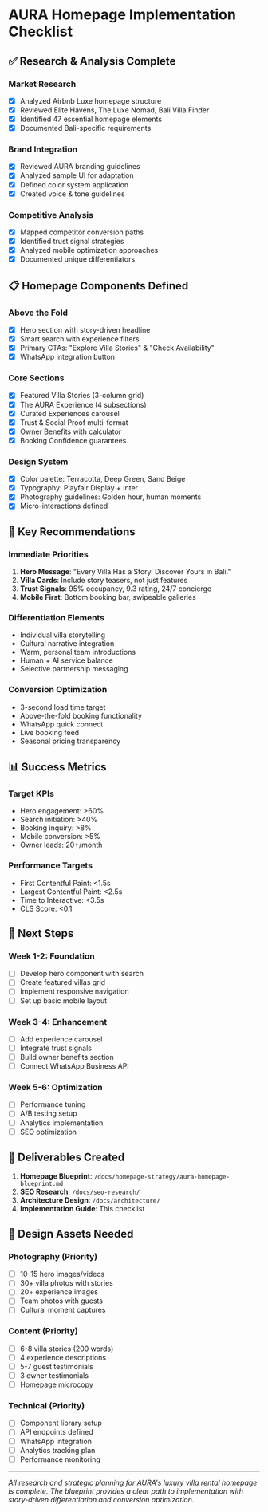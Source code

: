 # AURA Homepage Implementation Checklist

## ✅ Research & Analysis Complete

### Market Research
- [x] Analyzed Airbnb Luxe homepage structure
- [x] Reviewed Elite Havens, The Luxe Nomad, Bali Villa Finder
- [x] Identified 47 essential homepage elements
- [x] Documented Bali-specific requirements

### Brand Integration
- [x] Reviewed AURA branding guidelines
- [x] Analyzed sample UI for adaptation
- [x] Defined color system application
- [x] Created voice & tone guidelines

### Competitive Analysis
- [x] Mapped competitor conversion paths
- [x] Identified trust signal strategies
- [x] Analyzed mobile optimization approaches
- [x] Documented unique differentiators

## 📋 Homepage Components Defined

### Above the Fold
- [x] Hero section with story-driven headline
- [x] Smart search with experience filters
- [x] Primary CTAs: "Explore Villa Stories" & "Check Availability"
- [x] WhatsApp integration button

### Core Sections
- [x] Featured Villa Stories (3-column grid)
- [x] The AURA Experience (4 subsections)
- [x] Curated Experiences carousel
- [x] Trust & Social Proof multi-format
- [x] Owner Benefits with calculator
- [x] Booking Confidence guarantees

### Design System
- [x] Color palette: Terracotta, Deep Green, Sand Beige
- [x] Typography: Playfair Display + Inter
- [x] Photography guidelines: Golden hour, human moments
- [x] Micro-interactions defined

## 🎯 Key Recommendations

### Immediate Priorities
1. **Hero Message**: "Every Villa Has a Story. Discover Yours in Bali."
2. **Villa Cards**: Include story teasers, not just features
3. **Trust Signals**: 95% occupancy, 9.3 rating, 24/7 concierge
4. **Mobile First**: Bottom booking bar, swipeable galleries

### Differentiation Elements
- Individual villa storytelling
- Cultural narrative integration
- Warm, personal team introductions
- Human + AI service balance
- Selective partnership messaging

### Conversion Optimization
- 3-second load time target
- Above-the-fold booking functionality
- WhatsApp quick connect
- Live booking feed
- Seasonal pricing transparency

## 📊 Success Metrics

### Target KPIs
- Hero engagement: >60%
- Search initiation: >40%
- Booking inquiry: >8%
- Mobile conversion: >5%
- Owner leads: 20+/month

### Performance Targets
- First Contentful Paint: <1.5s
- Largest Contentful Paint: <2.5s
- Time to Interactive: <3.5s
- CLS Score: <0.1

## 🚀 Next Steps

### Week 1-2: Foundation
- [ ] Develop hero component with search
- [ ] Create featured villas grid
- [ ] Implement responsive navigation
- [ ] Set up basic mobile layout

### Week 3-4: Enhancement  
- [ ] Add experience carousel
- [ ] Integrate trust signals
- [ ] Build owner benefits section
- [ ] Connect WhatsApp Business API

### Week 5-6: Optimization
- [ ] Performance tuning
- [ ] A/B testing setup
- [ ] Analytics implementation
- [ ] SEO optimization

## 📁 Deliverables Created

1. **Homepage Blueprint**: `/docs/homepage-strategy/aura-homepage-blueprint.md`
2. **SEO Research**: `/docs/seo-research/`
3. **Architecture Design**: `/docs/architecture/`
4. **Implementation Guide**: This checklist

## 🎨 Design Assets Needed

### Photography (Priority)
- [ ] 10-15 hero images/videos
- [ ] 30+ villa photos with stories
- [ ] 20+ experience images
- [ ] Team photos with guests
- [ ] Cultural moment captures

### Content (Priority)
- [ ] 6-8 villa stories (200 words)
- [ ] 4 experience descriptions
- [ ] 5-7 guest testimonials
- [ ] 3 owner testimonials
- [ ] Homepage microcopy

### Technical (Priority)
- [ ] Component library setup
- [ ] API endpoints defined
- [ ] WhatsApp integration
- [ ] Analytics tracking plan
- [ ] Performance monitoring

---

*All research and strategic planning for AURA's luxury villa rental homepage is complete. The blueprint provides a clear path to implementation with story-driven differentiation and conversion optimization.*
